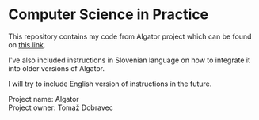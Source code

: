 # Computer Science in Practice

This repository contains my code from Algator project which can be found on [this link](https://github.com/ALGatorDevel/ALGatorWeb).

I've also included instructions in Slovenian language on how to integrate it into older versions of Algator. 

I will try to include English version of instructions in the future.

Project name: Algator<br>
Project owner: Tomaž Dobravec

